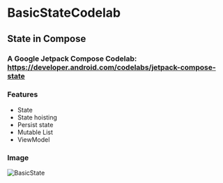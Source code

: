 # BasicStateCodelab

## State in Compose

### A Google Jetpack Compose Codelab: https://developer.android.com/codelabs/jetpack-compose-state

### Features
 - State
 - State hoisting
 - Persist state
 - Mutable List
 - ViewModel
 
 ### Image
 
 ![BasicState](https://user-images.githubusercontent.com/16841620/201165631-5ada4a5d-5cd9-46db-a1a0-bbe33400d6a2.png)
